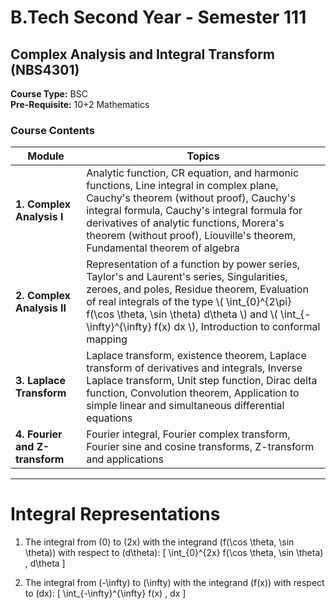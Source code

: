 # B.Tech Second Year - Semester 111

## Complex Analysis and Integral Transform (NBS4301)

**Course Type:** BSC  
**Pre-Requisite:** 10+2 Mathematics

### Course Contents

| **Module** | **Topics** |
|------------|------------|
| **1. Complex Analysis I** | Analytic function, CR equation, and harmonic functions, Line integral in complex plane, Cauchy's theorem (without proof), Cauchy's integral formula, Cauchy's integral formula for derivatives of analytic functions, Morera's theorem (without proof), Liouville's theorem, Fundamental theorem of algebra |
| **2. Complex Analysis II** | Representation of a function by power series, Taylor's and Laurent's series, Singularities, zeroes, and poles, Residue theorem, Evaluation of real integrals of the type \\( \int_{0}^{2\pi} f(\cos \theta, \sin \theta) d\theta \\) and \\( \int_{-\infty}^{\infty} f(x) dx \\), Introduction to conformal mapping |
| **3. Laplace Transform** | Laplace transform, existence theorem, Laplace transform of derivatives and integrals, Inverse Laplace transform, Unit step function, Dirac delta function, Convolution theorem, Application to simple linear and simultaneous differential equations |
| **4. Fourier and Z-transform** | Fourier integral, Fourier complex transform, Fourier sine and cosine transforms, Z-transform and applications |

---

# Integral Representations

1. The integral from \(0\) to \(2x\) with the integrand \(f(\cos \theta, \sin \theta)\) with respect to \(d\theta\):
   \[
   \int_{0}^{2x} f(\cos \theta, \sin \theta) \, d\theta
   \]

2. The integral from \(-\infty\) to \(\infty\) with the integrand \(f(x)\) with respect to \(dx\):
   \[
   \int_{-\infty}^{\infty} f(x) \, dx
   \]


